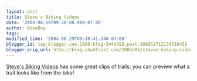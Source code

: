 ```yaml
---
layout: post
title: Steve's Biking Videos
date: '2004-06-29T09:38:00.000-07:00'
author: BikeBoy
tags: 
modified_time: '2004-06-29T09:38:41.346-07:00'
blogger_id: tag:blogger.com,1999:blog-5444398.post-108852712134516451
blogger_orig_url: http://blog.chadfrost.com/2004/06/steves-biking-videos.shtml
---
```


[Steve's Biking Videos](http://arnica.csustan.edu/mtbike/Video/index.htm) has 
some great clips of trails; you can preview what a trail looks like from the 
bike! 
